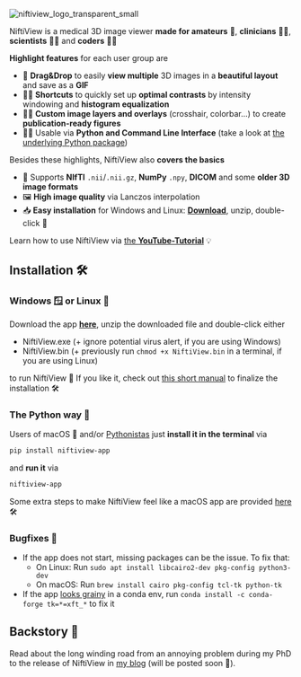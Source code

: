 ![niftiview_logo_transparent_small](https://github.com/user-attachments/assets/109d0dda-6704-4d9c-9c14-4b29aaa1a52f)

NiftiView is a medical 3D image viewer **made for amateurs** 👨, **clinicians** 👩‍⚕️, **scientists** 👨‍🔬 and **coders** 👩‍💻

**Highlight features** for each user group are

- 👨 **Drag&Drop** to easily **view multiple** 3D images in a **beautiful layout** and save as a **GIF**
- 👩‍⚕️ **Shortcuts** to quickly set up **optimal contrasts** by intensity windowing and **histogram equalization**
- 👨‍🔬 **Custom image layers and overlays** (crosshair, colorbar...) to create **publication-ready figures**
- 👩‍💻 Usable via **Python and Command Line Interface** (take a look at [the underlying Python package](https://github.com/codingfisch/niftiview))

Besides these highlights, NiftiView also **covers the basics**
- 💾 Supports **NIfTI** `.nii`/`.nii.gz`, **NumPy** `.npy`, **DICOM** and some **older 3D image formats**
- 🖼️ **High image quality** via Lanczos interpolation
- 📥 **Easy installation** for Windows and Linux: [**Download**](https://github.com/codingfisch/niftiview_app/releases), unzip, double-click 🏁

Learn how to use NiftiView via [the **YouTube-Tutorial**](https://youtu.be/YyVJ6JKJPRA) 💡

## Installation 🛠️
### Windows 🪟 or Linux 🐧
Download the app [**here**](https://github.com/codingfisch/niftiview_app/releases), unzip the downloaded file and double-click either
- NiftiView.exe (+ ignore potential virus alert, if you are using Windows)
- NiftiView.bin (+ previously run `chmod +x NiftiView.bin` in a terminal, if you are using Linux) 

to run NiftiView 🧠 If you like it, check out [this short manual](https://github.com/codingfisch/niftiview_app/blob/main/install.md) to finalize the installation 🛠️
### The Python way 🐍
Users of macOS 🍏 and/or [Pythonistas](https://en.wiktionary.org/wiki/Pythonista) just **install it in the terminal** via
```bash
pip install niftiview-app
```
and **run it** via
```bash
niftiview-app
```
Some extra steps to make NiftiView feel like a macOS app are provided [here](https://github.com/codingfisch/niftiview_app/blob/main/install.md) 🛠️

### Bugfixes 🐛
- If the app does not start, missing packages can be the issue. To fix that:
  - On Linux: Run `sudo apt install libcairo2-dev pkg-config python3-dev`
  - On macOS: Run `brew install cairo pkg-config tcl-tk python-tk`
- If the app [looks grainy](https://github.com/ContinuumIO/anaconda-issues/issues/6833) in a conda env, run `conda install -c conda-forge tk=*=xft_*` to fix it

## Backstory 📖
Read about the long winding road from an annoying problem during my PhD to the release of NiftiView in [my blog](https://codingfisch.github.io/) (will be posted soon 🤝).
